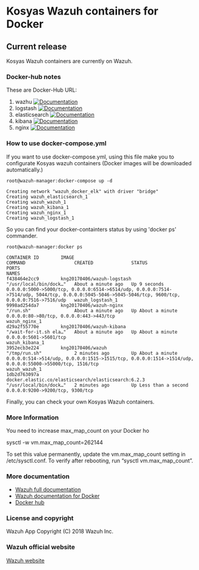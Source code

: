 # Kosyas Wazuh containers for Docker

## Current release 

Kosyas Wazuh containers are currently on Wazuh.

### Docker-hub notes

These are Docker-Hub URL:
1. wazhu
[![Documentation](https://img.shields.io/badge/web-view-green.svg)](https://hub.docker.com/r/kng20170406/wazuh/)
2. logstash
[![Documentation](https://img.shields.io/badge/web-view-green.svg)](https://hub.docker.com/r/kng20170406/wazuh-logstash/)
3. elasticsearch
[![Documentation](https://img.shields.io/badge/web-view-green.svg)](https://hub.docker.com/r/kng20170406/elasticsearch/)
4. kibana
[![Documentation](https://img.shields.io/badge/web-view-green.svg)](https://hub.docker.com/r/kng20170406/wazuh-kibana/)
5. nginx
[![Documentation](https://img.shields.io/badge/web-view-green.svg)](https://hub.docker.com/r/kng20170406/wazuh-nginx/)


### How to use **docker-compose.yml**

If you want to use docker-compose.yml, using this file make you to configurate Kosyas wazuh containers (Docker images will be downloaded automatically.) 

```
root@wazuh-manager:docker-compose up -d

Creating network "wazuh_docker_elk" with driver "bridge"
Creating wazuh_elasticsearch_1
Creating wazuh_wazuh_1
Creating wazuh_kibana_1
Creating wazuh_nginx_1
Creating wazuh_logstash_1

```
So you can find your docker-containters status by using 'docker ps' commander.

```
root@wazuh-manager:docker ps

CONTAINER ID        IMAGE                                                 COMMAND                  CREATED              STATUS                  PORTS                                                                                                                                                  NAMES
f438464e2cc9        kng20170406/wazuh-logstash                            "/usr/local/bin/dock…"   About a minute ago   Up 9 seconds            0.0.0.0:5000->5000/tcp, 0.0.0.0:6514->6514/udp, 0.0.0.0:7514->7514/udp, 5044/tcp, 0.0.0.0:5045-5046->5045-5046/tcp, 9600/tcp, 0.0.0.0:7516->7516/udp   wazuh_logstash_1
9998ad254da7        kng20170406/wazuh-nginx                               "/run.sh"                About a minute ago   Up About a minute       0.0.0.0:80->80/tcp, 0.0.0.0:443->443/tcp                                                                                                               wazuh_nginx_1
d29a2f55770e        kng20170406/wazuh-kibana                              "/wait-for-it.sh ela…"   About a minute ago   Up About a minute       0.0.0.0:5601->5601/tcp                                                                                                                                 wazuh_kibana_1
3952ecb3e224        kng20170406/wazuh                                     "/tmp/run.sh"            2 minutes ago        Up About a minute       0.0.0.0:514->514/udp, 0.0.0.0:1515->1515/tcp, 0.0.0.0:1514->1514/udp, 0.0.0.0:55000->55000/tcp, 1516/tcp                                               wazuh_wazuh_1
1db2d763097a        docker.elastic.co/elasticsearch/elasticsearch:6.2.3   "/usr/local/bin/dock…"   2 minutes ago        Up Less than a second   0.0.0.0:9200->9200/tcp, 9300/tcp   

```

Finally, you can check your own Kosyas Wazuh containers.

### More Information

You need to increase max_map_count on your Docker ho

sysctl -w vm.max_map_count=262144



To set this value permanently, update the vm.max_map_count setting in /etc/sysctl.conf. To verify after rebooting, run “sysctl vm.max_map_count”.

### More documentation

* [Wazuh full documentation](http://documentation.wazuh.com)
* [Wazuh documentation for Docker](https://documentation.wazuh.com/current/docker/index.html)
* [Docker hub](https://hub.docker.com/u/wazuh)

### License and copyright

Wazuh App Copyright (C) 2018 Wazuh Inc. 

### Wazuh official website

[Wazuh website](http://wazuh.com)
